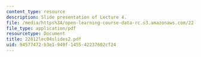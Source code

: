 ```yaml
---
content_type: resource
description: Slide presentation of Lecture 4.
file: /media/https%3A/open-learning-course-data-rc.s3.amazonaws.com/22-812j-managing-nuclear-technology-spring-2004/94577472b3e1949f145542237602cf24_22812lec04slides2.pdf
file_type: application/pdf
resourcetype: Document
title: 22812lec04slides2.pdf
uid: 94577472-b3e1-949f-1455-42237602cf24
---
```

